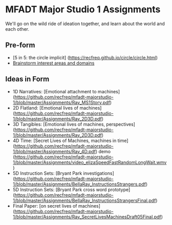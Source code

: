 # MFADT Major Studio 1 Assignments

We'll go on the wild ride of ideation together, and learn about the world and each other.

## Pre-form
* [5 in 5: the circle implicit]
(https://recfreq.github.io/circle/circle.html)
* [Brainstorm interest areas and domains](brainstorm-domains.md)
## Ideas in Form
* 1D Narratives: [Emotional attachment to machines] (https://github.com/recfreq/mfadt-majorstudio-1/blob/master/Assignments/Ray_MS1Story.pdf)
* 2D Flatland: [Emotional lives of machines] (https://github.com/recfreq/mfadt-majorstudio-1/blob/master/Assignments/Ray_2D3D.pdf)
* 3D Tangibles: [Emotional lives of machines, perspectives] (https://github.com/recfreq/mfadt-majorstudio-1/blob/master/Assignments/Ray_2D3D.pdf)
* 4D Time: [Secret Lives of Machines, machines in time] (https://github.com/recfreq/mfadt-majorstudio-1/blob/master/Assignments/Ray_4D.pdf) demo (https://github.com/recfreq/mfadt-majorstudio-1/blob/master/Assignments/video_elizaSpeedFastRandomLongWait.wmv)
* 5D Instruction Sets: [Bryant Park investigations] (https://github.com/recfreq/mfadt-majorstudio-1/blob/master/Assignments/BellaRay_InstructionsStrangers.pdf)
* 5D Instruction Sets: [Bryant Park cross word prototype] (https://github.com/recfreq/mfadt-majorstudio-1/blob/master/Assignments/BellaRay_InstructionsStrangersFinal.pdf)
* Final Paper: [on secret lives of machines]
(https://github.com/recfreq/mfadt-majorstudio-1/blob/master/Assignments/Ray_SecretLivesMachinesDraft05Final.pdf)
